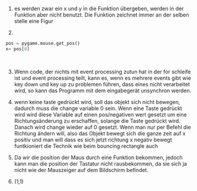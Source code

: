 1. es werden zwar ein x und y in die Funktion übergeben, werden in der Funktion aber nicht benutzt. Die Funktion zeichnet immer an der selben stelle eine Figur <br>

2. 
````python
pos = pygame.mouse.get_pos()
x= pos[0]
````
<br>

3. Wenn code, der nichts mit event processing zutun hat in der for schleife ist und event processing teilt, kann es, wenn es mehrere events gibt wie key down und key up zu problemen führen, dass eines nicht verarbeitet wird, so kann das Programm mit dem eingabegerät unsynchron werden. <br>

4. wenn keine taste gedrückt wird, soll das objekt sich nicht bewegen, dadurch muss die change variable 0 sein. Wenn eine Taste gedrückt wird wird diese Variable auf einen pos/negativen wert gesetzt um eine Richtungsänderung zu erschaffen, solange die Taste gedrückt wird. Danach wird change wieder auf 0 gesetzt. Wenn man nur per Befehl die Richtung ändern will, also das Objekt bewegt sich die ganze zeit auf x positiv und man will dass es sich jetzt richtung x negativ bewegt funtkioniert die Technik wie beim bouncing rectangle auch<br>

5. Da wir die position der Maus durch eine Funktion bekommen, jedoch kann man die position der Tastatur nicht rausbekommen, da sie sich ja nicht wie der Mauszeiger auf dem Bildschirm befindet. <br>

6. (1,1)